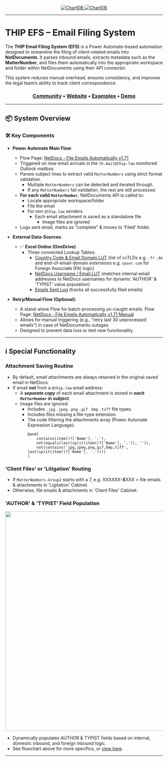 <p align="center">
  <a href="https://chartdb.io#gh-light-mode-only">
    <img src="https://github.com/jvance-vm/thip-efs/blob/main/home-banner1.png" alt="ChartDB">
  </a>
  <a href="https://chartdb.io##gh-dark-mode-only">
    <img src="https://github.com/jvance-vm/thip-efs/blob/main/home-banner1.png" alt="ChartDB">
  </a>
  <br>
</p>

---

<!-- <p align="center">
  <img width='700px' src="./public/chartdb.png">
</p> -->

# THIP EFS – Email Filing System

The **THIP Email Filing System (EFS)** is a Power Automate-based automation designed to streamline the filing of client-related emails into **NetDocuments**. It parses inbound emails, extracts metadata such as the **MatterNumber**, and files them automatically into the appropriate workspace and folder within NetDocuments using their API connector.

This system reduces manual overhead, ensures consistency, and improves the legal team’s ability to track client correspondence.

<h3 align="center">
  <a href="https://github.com/jvance-vm/thip-efs/edit/main/README.md#-system-overview">Community</a>  &bull;
  <a href="https://github.com/jvance-vm/thip-efs/edit/main/README.md#%E2%84%B9%EF%B8%8F-special-functionality">Website</a>  &bull;
  <a href="https://github.com/jvance-vm/thip-efs/edit/main/README.md#-versioning--releases">Examples</a>  &bull;
  <a href="https://github.com/jvance-vm/thip-efs/edit/main/README.md#-community--support">Demo</a>
</h3>

---

## 📦 System Overview

### 🛠 Key Components

- **Power Automate Main Flow**:  
  - Flow Page: [NetDocs - File Emails Automatically v1.71](https://make.powerautomate.com/environments/Default-0bc5ac66-4def-4d50-af7f-775338be354a/flows/9f5a51e2-54d3-4884-aa25-4f7734b7e83c/details?v3=false)
  - Triggered on new email arrivals in the `th.mail@thip.law` monitored Outlook mailbox.
  - Parses subject lines to extract valid `MatterNumbers` using strict format validation.
    - Multiple `MatterNumbers` can be detected and iterated through.
    - If any `MatterNumbers` fail validation, the rest are still processed.  
  <!-- - Validates MatterNumbers against a live **Lookup Table (LUT)** stored in Excel Online (OneDrive). -->
  - **For each valid `MatterNumber`**, NetDocuments API is called to:
    - Locate appropriate workspace/folder
    - File the email
    - For non `@thip.law` senders
      - Each email attachment is saved as a standalone file
        - Image files are ignored
  - Logs sent email, marks as "complete" & moves to 'Filed' folder.

- **External Data-Sources**:
  - ✅ **Excel Online (OneDrive)**:
    - Three connected Lookup Tables:
      - [Country Code & Email Domain LUT](https://thomashorstemeyer-my.sharepoint.com/:x:/r/personal/th_mail_thip_law/Documents/THIP-EFS-Country-Codes.xlsx?d=w83956289837f46ffaa72f5c17b7312e2&csf=1&web=1&e=d9Eqgo) (list of ccTLDs e.g. `.fr` `.de` and end-of-email-domain extensions e.g. `spoor.com` for Foreign Associate (FA) logic)
      - [NetDocs Username / Email LUT](https://thomashorstemeyer-my.sharepoint.com/:x:/r/personal/th_mail_thip_law/Documents/Netdocs-Usernames-vs-Email-Addresses_Feb2025.xlsx?d=w3797ca97bed0485b92911ea4df4565fe&csf=1&web=1&e=J6oJ0Y) (matches internal email addresses to NetDocs usernames for dynamic 'AUTHOR' & 'TYPIST' value population)
      - [Emails Sent Log](https://thomashorstemeyer-my.sharepoint.com/:x:/r/personal/th_mail_thip_law/Documents/Netdocs-Usernames-vs-Email-Addresses_Feb2025.xlsx?d=w3797ca97bed0485b92911ea4df4565fe&csf=1&web=1&e=J6oJ0Y) (tracks all successfully filed emails)

- **Retry/Manual Flow (Optional)**:  
  - A stand-alone Flow for batch-processing un-caught emails. Flow Page: [NetDocs - File Emails Automatically v1.71 Manual](https://make.powerautomate.com/environments/Default-0bc5ac66-4def-4d50-af7f-775338be354a/flows/3c67c9aa-41cf-4248-bcfa-32b4551f9388/details?v3=false)
  - Allows for manual triggering (e.g., “retry last 30 unprocessed emails”) in case of NetDocuments outages.
  - Designed to prevent data loss or test new functionality.

---

## ℹ️ Special Functionality

### **Attachment Saving Routine**
- By default, email attachments are always retained in the original saved email in NetDocs.
- If email ***not*** from a `@thip.law` email address:
  - A ***separate copy*** of each email attachment is stored in ***each `MatterNumber` in subject***.
  - Image files are ignored. 
    - Includes `.jpg` `.jpeg` `.png` `.gif` `.bmp` `.tiff` file types.
    - Includes files missing a file-type extension.
    - The code filtering the attachments array (Power Automate Expression Language):
      ```
      @and(
          contains(item()?['Name'], '.'), 
          not(equals(last(split(item()?['Name'], '.')), '')), 
          not(contains('jpg,jpeg,png,gif,bmp,tiff', last(split(item()?['Name'], '.'))))
      )
      ```

### **'Client Files' or 'Litigation' Routing**
- If `MatterNumbers.Group2` starts with a 7, e.g. XXXXXX-**X**XXX > file emails & attachments in 'Ligitation' Cabinet.
- Otherwise, file emails & attachments in 'Client Files' Cabinet.


### **'AUTHOR' & 'TYPIST' Field Population**
<p><img src="https://github.com/jvance-vm/thip-efs/blob/main/THIP-EFS-AUTHOR-TYPIST-Logic.png" width="700px"></p>

- Dynamically populates AUTHOR & TYPIST fields based on internal, domestic inbound, and foreign inbound logic.
- See flowchart above for more specifics, or [view here](https://github.com/jvance-vm/thip-efs/blob/main/THIP-EFS-AUTHOR-TYPIST-Logic.png).

---

<!-- ## 🔄 Versioning & Releases

The EFS is versioned using a semantic system (e.g. `v1.6.1`, `v1.7.0`). Each version represents an update to logic, error handling, UI tweaks, or system behavior. A full changelog is maintained in the `CHANGELOG.md`.

## Try it on our website

1. Go to [ChartDB.io](https://chartdb.io?ref=github_readme_2)
2. Click "Go to app"
3. Choose the database that you are using.
4. Take the magic query and run it in your database.
5. Copy and paste the resulting JSON set into ChartDB.
6. Enjoy Viewing & Editing!

## 💚 Community & Support

- [Discord](https://discord.gg/QeFwyWSKwC) (For live discussion with the community and the ChartDB team)
- [GitHub Issues](https://github.com/chartdb/chartdb/issues) (For any bugs and errors you encounter using ChartDB)
- [Twitter](https://x.com/chartdb_io) (Get news fast)
 -->
